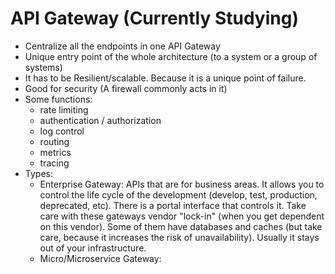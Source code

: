 # API Gateway (Currently Studying)
- Centralize all the endpoints in one API Gateway
- Unique entry point of the whole architecture (to a system or a group of systems)
- It has to be Resilient/scalable. Because it is a unique point of failure.
- Good for security (A firewall commonly acts in it)
- Some functions:
  * rate limiting
  * authentication / authorization
  * log control
  * routing
  * metrics
  * tracing
- Types:
  * Enterprise Gateway: APIs that are for business areas. It allows you to control the life cycle of the development (develop, test, production, deprecated, etc). There is a portal interface that controls it. Take care with these gateways vendor "lock-in" (when you get dependent on this vendor). Some of them have databases and caches (but take care, because it increases the risk of unavailability). Usually it stays out of your infrastructure.
  * Micro/Microservice Gateway: 
